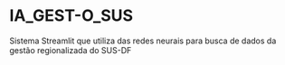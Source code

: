 # IA_GEST-O_SUS
Sistema Streamlit que utiliza das redes neurais para busca de dados da gestão regionalizada do SUS-DF
